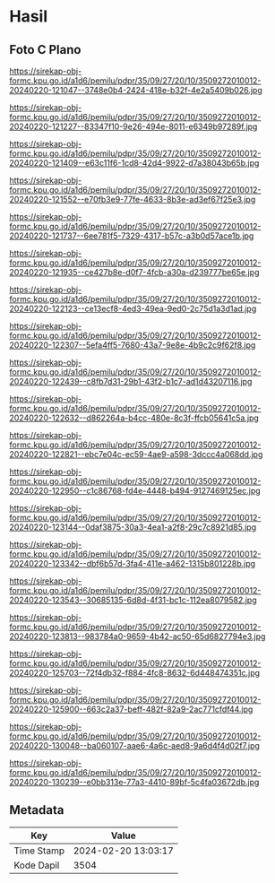 # Hasil

## Foto C Plano

https://sirekap-obj-formc.kpu.go.id/a1d6/pemilu/pdpr/35/09/27/20/10/3509272010012-20240220-121047--3748e0b4-2424-418e-b32f-4e2a5409b026.jpg

https://sirekap-obj-formc.kpu.go.id/a1d6/pemilu/pdpr/35/09/27/20/10/3509272010012-20240220-121227--83347f10-9e26-494e-8011-e6349b97289f.jpg

https://sirekap-obj-formc.kpu.go.id/a1d6/pemilu/pdpr/35/09/27/20/10/3509272010012-20240220-121409--e63c11f6-1cd8-42d4-9922-d7a38043b65b.jpg

https://sirekap-obj-formc.kpu.go.id/a1d6/pemilu/pdpr/35/09/27/20/10/3509272010012-20240220-121552--e70fb3e9-77fe-4633-8b3e-ad3ef67f25e3.jpg

https://sirekap-obj-formc.kpu.go.id/a1d6/pemilu/pdpr/35/09/27/20/10/3509272010012-20240220-121737--6ee781f5-7329-4317-b57c-a3b0d57ace1b.jpg

https://sirekap-obj-formc.kpu.go.id/a1d6/pemilu/pdpr/35/09/27/20/10/3509272010012-20240220-121935--ce427b8e-d0f7-4fcb-a30a-d239777be65e.jpg

https://sirekap-obj-formc.kpu.go.id/a1d6/pemilu/pdpr/35/09/27/20/10/3509272010012-20240220-122123--ce13ecf8-4ed3-49ea-9ed0-2c75d1a3d1ad.jpg

https://sirekap-obj-formc.kpu.go.id/a1d6/pemilu/pdpr/35/09/27/20/10/3509272010012-20240220-122307--5efa4ff5-7680-43a7-9e8e-4b9c2c9f62f8.jpg

https://sirekap-obj-formc.kpu.go.id/a1d6/pemilu/pdpr/35/09/27/20/10/3509272010012-20240220-122439--c8fb7d31-29b1-43f2-b1c7-ad1d43207116.jpg

https://sirekap-obj-formc.kpu.go.id/a1d6/pemilu/pdpr/35/09/27/20/10/3509272010012-20240220-122632--d862264a-b4cc-480e-8c3f-ffcb05641c5a.jpg

https://sirekap-obj-formc.kpu.go.id/a1d6/pemilu/pdpr/35/09/27/20/10/3509272010012-20240220-122821--ebc7e04c-ec59-4ae9-a598-3dccc4a068dd.jpg

https://sirekap-obj-formc.kpu.go.id/a1d6/pemilu/pdpr/35/09/27/20/10/3509272010012-20240220-122950--c1c86768-fd4e-4448-b494-9127469125ec.jpg

https://sirekap-obj-formc.kpu.go.id/a1d6/pemilu/pdpr/35/09/27/20/10/3509272010012-20240220-123144--0daf3875-30a3-4ea1-a2f8-29c7c8921d85.jpg

https://sirekap-obj-formc.kpu.go.id/a1d6/pemilu/pdpr/35/09/27/20/10/3509272010012-20240220-123342--dbf6b57d-3fa4-411e-a462-1315b801228b.jpg

https://sirekap-obj-formc.kpu.go.id/a1d6/pemilu/pdpr/35/09/27/20/10/3509272010012-20240220-123543--30685135-6d8d-4f31-bc1c-112ea8079582.jpg

https://sirekap-obj-formc.kpu.go.id/a1d6/pemilu/pdpr/35/09/27/20/10/3509272010012-20240220-123813--983784a0-9659-4b42-ac50-65d6827794e3.jpg

https://sirekap-obj-formc.kpu.go.id/a1d6/pemilu/pdpr/35/09/27/20/10/3509272010012-20240220-125703--72f4db32-f884-4fc8-8632-6d448474351c.jpg

https://sirekap-obj-formc.kpu.go.id/a1d6/pemilu/pdpr/35/09/27/20/10/3509272010012-20240220-125900--663c2a37-beff-482f-82a9-2ac771cfdf44.jpg

https://sirekap-obj-formc.kpu.go.id/a1d6/pemilu/pdpr/35/09/27/20/10/3509272010012-20240220-130048--ba060107-aae6-4a6c-aed8-9a6d4f4d02f7.jpg

https://sirekap-obj-formc.kpu.go.id/a1d6/pemilu/pdpr/35/09/27/20/10/3509272010012-20240220-130239--e0bb313e-77a3-4410-89bf-5c4fa03672db.jpg


## Metadata

| Key        | Value               |
| ---------- | ------------------- |
| Time Stamp | 2024-02-20 13:03:17 |
| Kode Dapil | 3504                |



